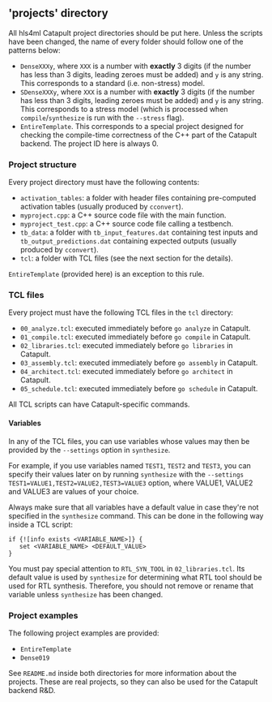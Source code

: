 ## 'projects' directory
All hls4ml Catapult project directories should be put here. Unless the scripts have been changed, the name of every folder should follow one of the patterns below:
* `DenseXXXy`, where `XXX` is a number with **exactly** 3 digits (if the number has less than 3 digits, leading zeroes must be added) and `y` is any string. This corresponds to a standard (i.e. non-stress) model.
* `SDenseXXXy`, where `XXX` is a number with **exactly** 3 digits (if the number has less than 3 digits, leading zeroes must be added) and `y` is any string. This corresponds to a stress model (which is processed when `compile`/`synthesize` is run with the `--stress` flag).
* `EntireTemplate`. This corresponds to a special project designed for checking the compile-time correctness of the C++ part of the Catapult backend. The project ID here is always 0.

### Project structure
Every project directory must have the following contents:
* `activation_tables`: a folder with header files containing pre-computed activation tables (usually produced by `cconvert`).
* `myproject.cpp`: a C++ source code file with the main function.
* `myproject_test.cpp`: a C++ source code file calling a testbench.
* `tb_data`: a folder with `tb_input_features.dat` containing test inputs and `tb_output_predictions.dat` containing expected outputs (usually produced by `cconvert`).
* `tcl`: a folder with TCL files (see the next section for the details).

`EntireTemplate` (provided here) is an exception to this rule.

### TCL files
Every project must have the following TCL files in the `tcl` directory:
* `00_analyze.tcl`: executed immediately before `go analyze` in Catapult.
* `01_compile.tcl`: executed immediately before `go compile` in Catapult.
* `02_libraries.tcl`: executed immediately before `go libraries` in Catapult.
* `03_assembly.tcl`: executed immediately before `go assembly` in Catapult.
* `04_architect.tcl`: executed immediately before `go architect` in Catapult.
* `05_schedule.tcl`: executed immediately before `go schedule` in Catapult.

All TCL scripts can have Catapult-specific commands.

#### Variables
In any of the TCL files, you can use variables whose values may then be provided by the `--settings` option in `synthesize`.

For example, if you use variables named `TEST1`, `TEST2` and `TEST3`, you can specify their values later on by running `synthesize` with the `--settings TEST1=VALUE1,TEST2=VALUE2,TEST3=VALUE3` option, where VALUE1, VALUE2 and VALUE3 are values of your choice.

Always make sure that all variables have a default value in case they're not specified in the `synthesize` command. This can be done in the following way inside a TCL script:
```
if {![info exists <VARIABLE_NAME>]} {
   set <VARIABLE_NAME> <DEFAULT_VALUE>
}
```

You must pay special attention to `RTL_SYN_TOOL` in `02_libraries.tcl`. Its default value is used by `synthesize` for determining what RTL tool should be used for RTL synthesis. Therefore, you should not remove or rename that variable unless `synthesize` has been changed.

### Project examples
The following project examples are provided:
* `EntireTemplate`
* `Dense019`

See `README.md` inside both directories for more information about the projects. These are real projects, so they can also be used for the Catapult backend R&D.
